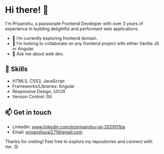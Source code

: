 # Hi there! 👋

I'm Priyanshu, a passionate Frontend Developer with over 3 years of experience in building delightful and performant web applications.

- 🌱 I’m currently exploring frontend domain.
- 👯 I’m looking to collaborate on any frontend project with either Vanilla JS or Angular.
- 💬 Ask me about web dev.

## 🚀 Skills

- HTML5, CSS3, JavaScript
- Frameworks/Libraries: Angular
- Responsive Design, UI/UX
- Version Control: Git

## 📫 Get in touch

- LinkedIn: www.linkedin.com/in/priyanshu-rai-2029111ba
- Email: priyanshurai271@gmail.com

Thanks for visiting! Feel free to explore my repositories and connect with me. 😊
